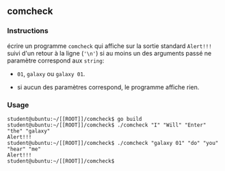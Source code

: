 ## comcheck

### Instructions

écrire un programme `comcheck` qui affiche sur la sortie standard `Alert!!!` suivi d'un retour à la ligne (`'\n'`) si au moins un des arguments passé ne paramètre correspond aux `string`:

- `01`, `galaxy` ou `galaxy 01`.

- si aucun des paramètres correspond, le programme affiche rien.

### Usage

```console
student@ubuntu:~/[[ROOT]]/comcheck$ go build
student@ubuntu:~/[[ROOT]]/comcheck$ ./comcheck "I" "Will" "Enter" "the" "galaxy"
Alert!!!
student@ubuntu:~/[[ROOT]]/comcheck$ ./comcheck "galaxy 01" "do" "you" "hear" "me"
Alert!!!
student@ubuntu:~/[[ROOT]]/comcheck$
```
